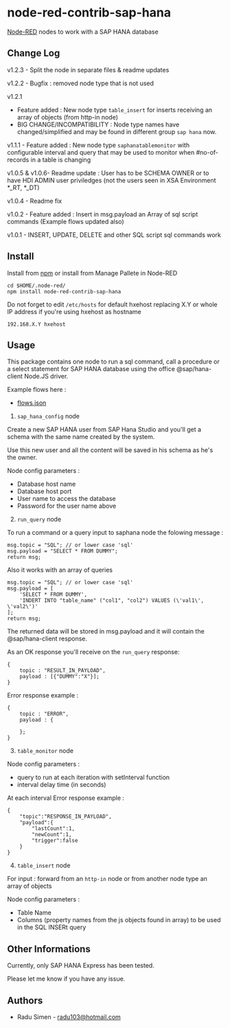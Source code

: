node-red-contrib-sap-hana
=========================
[Node-RED](http://nodered.org) nodes to work with a SAP HANA database

Change Log
-------

v1.2.3 - Split the node in separate files & readme updates

v1.2.2 - Bugfix : removed node type that is not used

v1.2.1 
* Feature added : New node type `table_insert` for inserts receiving an array of objects (from http-in node)
* BIG CHANGE/INCOMPATIBILITY : Node type names have changed/simplified and may be found in different group `sap hana` now.
	   
v1.1.1 - Feature added : New node type `saphanatablemonitor` with configurable interval and query that may be used to monitor when #no-of-records in a table is changing

v1.0.5 & v1.0.6- Readme update : User has to be SCHEMA OWNER or to have HDI ADMIN user priviledges (not the users seen in XSA Environment *_RT, *_DT)

v1.0.4 - Readme fix

v1.0.2 - Feature added : Insert in msg.payload an Array of sql script commands (Example flows updated also)

v1.0.1 - INSERT, UPDATE, DELETE and other SQL script sql commands work

Install
-------

Install from [npm](http://npmjs.org) or install from Manage Pallete in Node-RED
```
cd $HOME/.node-red/
npm install node-red-contrib-sap-hana
```


Do not forget to edit `/etc/hosts` for default hxehost replacing X.Y or whole IP address if you're using hxehost as hostname
```
192.168.X.Y hxehost
```

Usage
-----

This package contains one node to run a sql command, call a procedure or a select statement for SAP HANA database using the office @sap/hana-client Node.JS driver.

Example flows here :
* [flows.json](https://github.com/radu103/node-red-contrib-sap-hana/blob/master/flows.json)


1. `sap_hana_config` node

Create a new SAP HANA user from SAP Hana Studio and you'll get a schema with the same name created by the system.

Use this new user and all the content will be saved in his schema as he's the owner.

Node config parameters :
* Database host name
* Database host port
* User name to access the database
* Password for the user name above


2. `run_query` node

To run a command  or a query input to saphana node the folowing message :

```
msg.topic = "SQL"; // or lower case 'sql'
msg.payload = "SELECT * FROM DUMMY";
return msg;
```

Also it works with an array of queries

```
msg.topic = "SQL"; // or lower case 'sql'
msg.payload = [
	'SELECT * FROM DUMMY', 
	'INDERT INTO "table_name" ("col1", "col2") VALUES (\'val1\', \'val2\')'
];
return msg;
```

The returned data will be stored in msg.payload and it will contain the @sap/hana-client response.  

As an OK response you'll receive on the `run_query` response:
```
{
	topic : "RESULT_IN_PAYLOAD",
	payload : [{"DUMMY":"X"}];
}
```

Error response example :
```
{
	topic : "ERROR",
	payload : {
	
	};
}
```

3. `table_monitor` node

Node config parameters :
* query to run at each iteration with setInterval function
* interval delay time (in seconds)

At each interval Error response example :
```
{
	"topic":"RESPONSE_IN_PAYLOAD",
	"payload":{
		"lastCount":1,
		"newCount":1,
		"trigger":false
	}
}
```

4. `table_insert` node


For input : forward from an `http-in` node or from another node type an array of objects

Node config parameters :
* Table Name
* Columns (property names from the js objects found in array) to be used in the SQL INSERt query


Other Informations
-------

Currently, only SAP HANA Express has been tested.

Please let me know if you have any issue.

Authors
-------

* Radu Simen - [radu103@hotmail.com](mailto:radu103@hotmail.com)